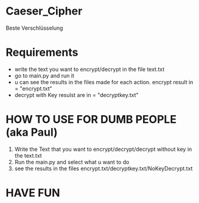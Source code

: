 # Caeser_Cipher

Beste Verschlüsselung

# Requirements

* write the text you want to encrypt/decrypt in the file text.txt
* go to main.py and run it
* u can see the results in the files made for each action.
  encrypt result in = "encrypt.txt"
* decrypt with Key resulst are in = "decryptkey.txt"

# HOW TO USE FOR DUMB PEOPLE (aka Paul)

1. Write the Text that you want to encrypt/decrypt/decrypt without key in the text.txt
2. Run the main.py and select what u want to do
3. see the results in the files encrypt.txt/decryptkey.txt/NoKeyDecrypt.txt

# HAVE FUN
